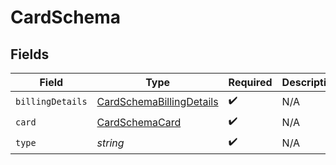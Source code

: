 # CardSchema


## Fields

| Field                                                                       | Type                                                                        | Required                                                                    | Description                                                                 |
| --------------------------------------------------------------------------- | --------------------------------------------------------------------------- | --------------------------------------------------------------------------- | --------------------------------------------------------------------------- |
| `billingDetails`                                                            | [CardSchemaBillingDetails](../../models/shared/CardSchemaBillingDetails.md) | :heavy_check_mark:                                                          | N/A                                                                         |
| `card`                                                                      | [CardSchemaCard](../../models/shared/CardSchemaCard.md)                     | :heavy_check_mark:                                                          | N/A                                                                         |
| `type`                                                                      | *string*                                                                    | :heavy_check_mark:                                                          | N/A                                                                         |